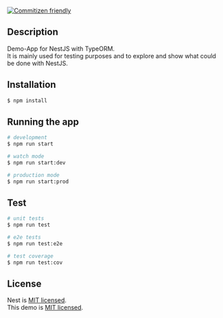 [![Commitizen friendly](https://img.shields.io/badge/commitizen-friendly-brightgreen.svg)](http://commitizen.github.io/cz-cli/)

## Description

Demo-App for NestJS with TypeORM.  
It is mainly used for testing purposes and to explore and show what could be done with NestJS.

## Installation

```bash
$ npm install
```

## Running the app

```bash
# development
$ npm run start
```
```bash
# watch mode
$ npm run start:dev
```
```bash
# production mode
$ npm run start:prod
```

## Test

```bash
# unit tests
$ npm run test
```
```bash
# e2e tests
$ npm run test:e2e
```
```bash
# test coverage
$ npm run test:cov
```

## License
Nest is [MIT licensed](LICENSE).  
This demo is [MIT licensed](LICENSE).